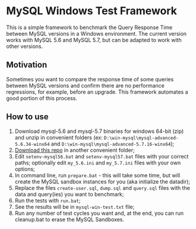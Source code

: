 
MySQL Windows Test Framework
=====================================

This is a simple framework to benchmark the Query Response Time between MySQL versions in a Windows environment. The current version works with MySQL 5.6 and MySQL 5.7, but can be adapted to work with other versions.



## Motivation

Sometimes you want to compare the response time of some queries between MySQL versions and confirm there are no performance regressions, for example, before an upgrade. This framework automates a good portion of this process.



## How to use

1. Download mysql-5.6 and mysql-5.7 binaries for windows 64-bit (zip) and unzip in convenient folders (ex: ```D:\win-mysql\mysql-advanced-5.6.34-winx64``` and ```D:\win-mysql\mysql-advanced-5.7.16-winx64```);
2. [Download this repo](https://github.com/alastori/mysql-windows-test-framework/archive/master.zip) in another convenient folder;
3. Edit ```setenv-mysql56.bat``` and ```setenv-mysql57.bat``` files with your correct paths; optionally edit ```my_5.6.ini``` and ```my_5.7.ini``` files with your own options;
4. In command line, run ```prepare.bat``` - this will take some time, but will create the MySQL sandbox instances for you (aka initialize the datadir);
5. Replace the files ```create-user.sql```,  ```dump.sql``` and ```query.sql``` files with the data and query(ies) you want to benchmark;
6. Run the tests with ```run.bat```;
7. See the results will be in ```mysql-win-test.txt``` file;
8. Run any number of test cycles you want and, at the end, you can run cleanup.bat to erase the MySQL Sandboxes.

